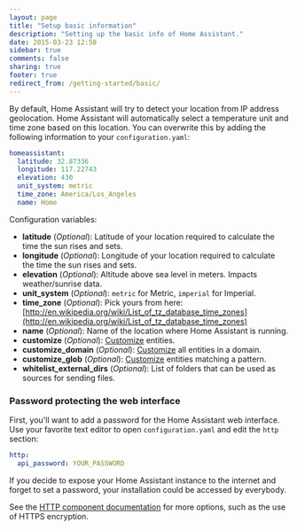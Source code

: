 ```yaml
---
layout: page
title: "Setup basic information"
description: "Setting up the basic info of Home Assistant."
date: 2015-03-23 12:50
sidebar: true
comments: false
sharing: true
footer: true
redirect_from: /getting-started/basic/
---
```


By default, Home Assistant will try to detect your location from IP address geolocation. Home Assistant will automatically select a temperature unit and time zone based on this location. You can overwrite this by adding the following information to your `configuration.yaml`:

```yaml
homeassistant:
  latitude: 32.87336
  longitude: 117.22743
  elevation: 430
  unit_system: metric
  time_zone: America/Los_Angeles
  name: Home
```

Configuration variables:

- **latitude** (*Optional*): Latitude of your location required to calculate the time the sun rises and sets.
- **longitude** (*Optional*): Longitude of your location required to calculate the time the sun rises and sets.
- **elevation** (*Optional*): Altitude above sea level in meters. Impacts weather/sunrise data. 
- **unit_system** (*Optional*): `metric` for Metric, `imperial` for Imperial.
- **time_zone** (*Optional*): Pick yours from here: [http://en.wikipedia.org/wiki/List_of_tz_database_time_zones](http://en.wikipedia.org/wiki/List_of_tz_database_time_zones)
- **name** (*Optional*): Name of the location where Home Assistant is running.
- **customize** (*Optional*): [Customize](/docs/configuration/customizing-devices/) entities.
- **customize_domain** (*Optional*): [Customize](/docs/configuration/customizing-devices/) all entities in a domain.
- **customize_glob** (*Optional*): [Customize](/docs/configuration/customizing-devices/) entities matching a pattern.
- **whitelist_external_dirs** (*Optional*): List of folders that can be used as sources for sending files.

### Password protecting the web interface

First, you'll want to add a password for the Home Assistant web interface. Use your favorite text editor to open `configuration.yaml` and edit the `http` section:

```yaml
http:
  api_password: YOUR_PASSWORD
```

<p class='note warning'>
If you decide to expose your Home Assistant instance to the internet and forget to set a password, your installation could be accessed by everybody.
</p>

See the [HTTP component documentation](/components/http/) for more options, such as the use of HTTPS encryption.


